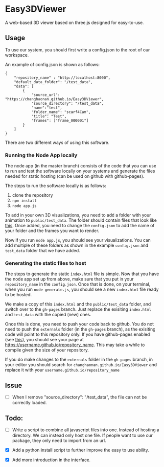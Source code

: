 # Easy3DViewer

A web-based 3D viewer based on three.js designed for easy-to-use.

## Usage

To use our system, you should first write a config.json to the root of our workspace.

An example of config.json is shown as follows:

```
{
    "repository_name" : "http://localhost:8000",
    "default_data_folder": "/test_data",
    "data": [
        {
            "source_url": "https://changhaonan.github.io/Easy3DViewer", 
            "source_directory": "/test_data", 
            "name":"test",
            "folder_name": "scarf4Cam", 
            "title": "Test",
            "frames": ["frame_000001"]
        }
    ]
}
```

There are two different ways of using this software.

### Running the Node App locally

The node app (in the master branch) consists of the code that you can use to run and test the software locally on your systems and generate the files needed for static hosting (can be used on github with github-pages).

The steps to run the software locally is as follows:

1. clone the repository
2. `npm install`
3. `node app.js`

To add in your own 3D visualizations, you need to add a folder with your animation to `public/test_data`. The folder should contain files that look like [this](https://github.com/changhaonan/Easy3DViewer/tree/master/public/test_data/move_dragon4Cam/frame_000001). Once added, you need to change the `config.json` to add the name of your folder and the frames you want to render.

Now if you run `node app.js`, you should see your visualizations. You can add multiple of these folders as shown in the example `config.json` and `test_data` folder that we have added.

### Generating the static files to host

The steps to generate the static `index.html` file is simple. Now that you have the node app set up from above, make sure that you put in your `repository_name` in the `config.json`. Once that is done, on your terminal, when you run `node generate.js`, you should see a new `index.html` file ready to be hosted.

We make a copy of this `index.html` and the `public/test_data` folder, and switch over to the `gh-pages` branch. Just replace the exisiting `index.html` and `test_data` with the copied (new) ones.

Once this is done, you need to push your code back to github.  You do not need to push the `externals` folder (in the `gh-pages` branch), as the exisiting code will point to this repository only. If you have github-pages enabled (see [this](https://docs.github.com/en/pages/quickstart)), you should see your page at https://username.github.io/repository_name. This may take a while to compile given the size of your repository.

If you do make changes to the `externals` folder in the `gh-pages` branch, in your editor you should search for `changhaonan.github.io/Easy3DViewer` and replace it with your `username.github.io/repository_name`

## Issue

- [ ] When I remove "source_directory": "/test_data", the file can not be correctly loaded.

## Todo:

* [ ] Write a script to combine all javascript files into one. Instead of hosting a directory. We can instead only host one file. If people want to use our package, they only need to import from an url.
* [X] Add a python install script to further improve the easy to use ability.

* [X] Add more introduction in the interface.
